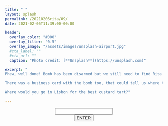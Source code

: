 ```yaml
---
title: " "
layout: splash
permalink: /20210206rita/09/
date: 2021-02-05T11:39:00-00:00

header:
  overlay_color: "#000"
  overlay_filter: "0.5"
  overlay_image: "/assets/images/unsplash-airport.jpg"
  #cta_label: ""
  #cta_url: ""
  caption: "Photo credit: [**Unsplash**](https://unsplash.com)"

excerpt: "
Phew, well done! Bomb has been disarmed but we still need to find Rita's present.<br />

There was a business card with the bomb too, that could tell us where the thief is headed.<br />

Where would you go in Lisbon for the best custard tart?"

---
```

  

<center>
  <div class="wrapper">
    <form class="form1" action="https://www.albertsmysteries.com/20210206rita/">
      <div class="inputcontent">
          <input type="text" id="password" /><br />
      </div>
      <div class="buttons">
        <input
          class="orangebutton"
          type="button"
          value="ENTER"
          onclick="checkPassword()" />
      </div>
    </form>
  </div>
</center>
<script src="/assets/js/20210206rita/09.js"></script>
